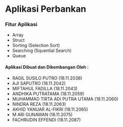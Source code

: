 # Aplikasi Perbankan

### Fitur Aplikasi

- Array
- Struct
- Sorting (Selection Sort)
- Searching (Squential Search)
- Queue

#### Aplikasi Dibuat dan Dikembangan Oleh : 
* RAGIL SUSILO PUTRO	            (18.11.2038)
* AJI SAPUTRO		                  (18.11.2042)
* MIFTAHUL FADILLA	              (18.11.2043)
* ANDHIKA PUTRATAMA	              (18.11.2059)
* MUHAMMAD TIRTA ADI PUTRA UTAMA	(18.11.2060)
* NINDRA REZA		                  (18.11.2063)
* AKHID YANUAR AL-FIKRI	          (18.11.2065)
* M ARI GUNAWAN		                (18.11.2075)
* FACHRUDIN EFFENDI	              (18.11.2087)

